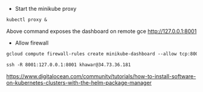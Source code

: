 * Start the minikube proxy

```markdown
kubectl proxy &
```
Above command exposes the dashboard on remote gce
http://127.0.0.1:8001

* Allow firewall
```markdown
gcloud compute firewall-rules create minikube-dashboard --allow tcp:8001
```
```markdown
ssh -R 8001:127.0.0.1:8001 khawar@34.73.36.181
```

https://www.digitalocean.com/community/tutorials/how-to-install-software-on-kubernetes-clusters-with-the-helm-package-manager